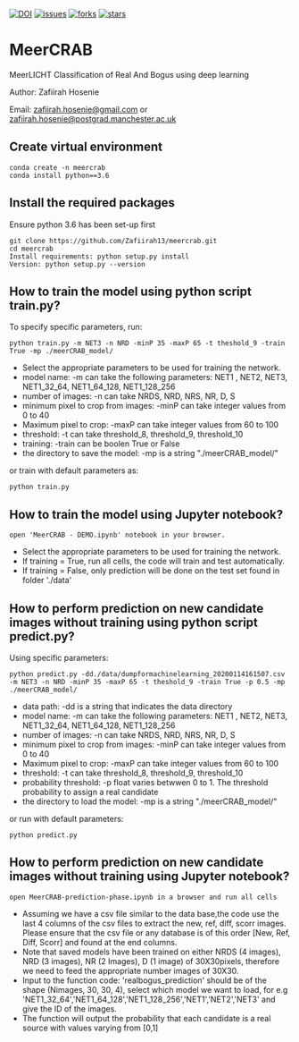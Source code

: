 [![DOI](https://zenodo.org/badge/DOI/10.5281/zenodo.4049943.svg)](https://doi.org/10.5281/zenodo.4049943)
[![issues](https://img.shields.io/github/issues/Zafiirah13/meercrab)](https://github.com/Zafiirah13/meercrab/issues)
[![forks](https://img.shields.io/github/forks/Zafiirah13/meercrab)](https://github.com/Zafiirah13/meercrab/network/members)
[![stars](https://img.shields.io/github/stars/Zafiirah13/meercrab)](https://github.com/Zafiirah13/meercrab/stargazers)

# MeerCRAB
MeerLICHT Classification of Real And Bogus using deep learning

Author: Zafiirah Hosenie

Email: zafiirah.hosenie@gmail.com or zafiirah.hosenie@postgrad.manchester.ac.uk

Create virtual environment
---
    conda create -n meercrab
    conda install python==3.6
    
Install the required packages
---

Ensure python 3.6 has been set-up first

    git clone https://github.com/Zafiirah13/meercrab.git    
    cd meercrab
    Install requirements: python setup.py install
    Version: python setup.py --version


How to train the model using python script train.py?
---
To specify specific parameters, run:

    python train.py -m NET3 -n NRD -minP 35 -maxP 65 -t theshold_9 -train True -mp ./meerCRAB_model/
    
- Select the appropriate parameters to be used for training the network.
- model name: -m can take the following parameters: NET1 , NET2, NET3, NET1_32_64,  NET1_64_128,  NET1_128_256
- number of images: -n can take NRDS, NRD, NRS, NR, D, S
- minimum pixel to crop from images: -minP can take integer values from 0 to 40
- Maximum pixel to crop: -maxP can take integer values from 60 to 100
- threshold: -t can take threshold_8, threshold_9, threshold_10
- training: -train can be boolen True or False
- the directory to save the model: -mp is a string "./meerCRAB_model/"

or train with default parameters as:

    python train.py

How to train the model using Jupyter notebook?
---
    open 'MeerCRAB - DEMO.ipynb' notebook in your browser.
- Select the appropriate parameters to be used for training the network.
- If training = True, run all cells, the code will train and test automatically.
- If training = False, only prediction will be done on the test set found in folder './data'

How to perform prediction on new candidate images without training using python script predict.py?
---
Using specific parameters:

    python predict.py -dd./data/dumpformachinelearning_20200114161507.csv -m NET3 -n NRD -minP 35 -maxP 65 -t theshold_9 -train True -p 0.5 -mp ./meerCRAB_model/

- data path: -dd is a string that indicates the data directory
- model name: -m can take the following parameters: NET1 , NET2, NET3, NET1_32_64,  NET1_64_128,  NET1_128_256
- number of images: -n can take NRDS, NRD, NRS, NR, D, S
- minimum pixel to crop from images: -minP can take integer values from 0 to 40
- Maximum pixel to crop: -maxP can take integer values from 60 to 100
- threshold: -t can take threshold_8, threshold_9, threshold_10
- probability threshold: -p float varies betwwen 0 to 1. The threshold probability to assign a real candidate
- the directory to load the model: -mp is a string "./meerCRAB_model/"

or run with default parameters:

    python predict.py
    
How to perform prediction on new candidate images without training using Jupyter notebook?
---
    open MeerCRAB-prediction-phase.ipynb in a browser and run all cells
- Assuming we have a csv file similar to the data base,the code use the last 4 columns of the csv files to extract the new, ref, diff, scorr images. Please ensure that the csv file or any database is of this order [New, Ref, Diff, Scorr] and found at the end columns.
- Note that saved models have been trained on either NRDS (4 images), NRD (3 images), NR (2 Images), D (1 image) of 30X30pixels, therefore we need to feed the appropriate number images of 30X30. 
- Input to the function code: 'realbogus_prediction' should be of the shape (Nimages, 30, 30, 4), select which model we want to load, for e.g 'NET1_32_64','NET1_64_128','NET1_128_256','NET1','NET2','NET3' and give the ID of the images.
- The function will output the probability that each candidate is a real source with values varying from [0,1]

